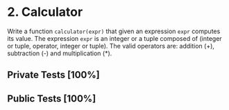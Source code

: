 # 2. Calculator

Write a function `calculator(expr)` that given an expression `expr` computes its value. The expression `expr` is an integer or a tuple composed of (integer or tuple, operator, integer or tuple). The valid operators are: addition (+), subtraction (-) and multiplication (*).



## Private Tests [100%]

## Public Tests [100%]
